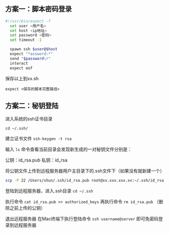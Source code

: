 ## 方案一：脚本密码登录 

```bash
#!/usr/bin/expect -f
  set user <用户名>
  set host <ip地址>
  set password <密码>
  set timeout -1

  spawn ssh $user@$host
  expect "*assword:*"
  send "$password\r"
  interact
  expect eof
```

保存以上到xx.sh

`expect <保存的脚本完整路径>`


## 方案二：秘钥登陆

进入系统的ssh证书目录

`cd ~/.ssh/`

建立证书文件
`ssh-keygen -t rsa`


输入 `ls` 命令查看当前目录会发现新生成的一对秘钥文件分别是：

公钥：id_rsa.pub
私钥：id_rsa

将公钥文件上传到远程服务器用户主目录下的.ssh文件下（如果没有就新建一个）

```bash
scp -P 22 /Users/shun/.ssh/id_rsa.pub root@xx.xxx.xxx.xx:~/.ssh/id_rsa.pub
```

登陆到远程服务器，进入.ssh目录
`cd ~/.ssh`

执行命令 
`cat id_rsa.pub >> authorized_keys`
再执行命令
 `rm id_rsa.pub` （删除之前上传的公钥）

退出远程服务器
在Mac终端下执行登陆命令 
`ssh username@server`
即可免密码登录到远程服务器


